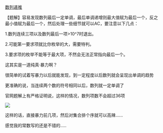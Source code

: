 [数列递推](https://loj.ac/problem/538)

【题解】容易发现数列最后一定单调，最后单调递增则最大值赋为最后一个，反之最小值赋为最后一个，然后处理一些细节就可以AC，要注意以下几点：

1.数列连续三项以及数列最后一项>10^7时退出。

2.可能第一要求项就比你枚举的大，需要特判。

3.要求项的枚举不能等于最大项，不然会无法正常指向最后一个。

这其实是一道纯真·暴力啊？

很简单的试着写暴力以后就能发现，到一定程度以后数列就会呈现出单调的趋势

更准确的说，当连续两个数的符号相同以后，数列就一定单调了

官网题解上有严格证明说，这样的情况，数列项数不会超过36项

![](https://github.com/Cass-ette/Tried-Solutions/blob/master/1138649-20171108175311684-293574685.jpg)

这样的话，直接暴力前几项，然后对集合排个序就可以高辣......

感觉我的常数写的还是不错的.....

